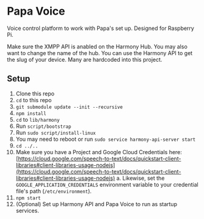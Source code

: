 # Papa Voice

Voice control platform to work with Papa's set up. Designed for Raspberry Pi.

Make sure the XMPP API is anabled on the Harmony Hub. You may also want
to change the name of the hub. You can use the Harmony API to get the slug
of your device. Many are hardcoded into this project.

## Setup
1. Clone this repo
2. `cd` to this repo
3. `git submodule update --init --recursive`
4. `npm install`
5. `cd` to `lib/harmony`
6. Run `script/bootstrap`
7. Run `sudo script/install-linux`
8. You may need to reboot or run `sudo service harmony-api-server start`
8. `cd ../..`
9. Make sure you have a Project and Google Cloud Credentials here: [https://cloud.google.com/speech-to-text/docs/quickstart-client-libraries#client-libraries-usage-nodejs](https://cloud.google.com/speech-to-text/docs/quickstart-client-libraries#client-libraries-usage-nodejs)
    a. Likewise, set the `GOOGLE_APPLICATION_CREDENTIALS` environment variable to your credential file's path (`/etc/environment`).
10. `npm start`
11. (Optional) Set up Harmony API and Papa Voice to run as startup services.
